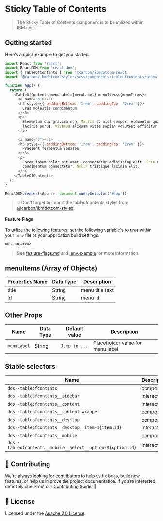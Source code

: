 # Sticky Table of Contents

> The Sticky Table of Contents component is to be utilized within IBM.com.

## Getting started

Here's a quick example to get you started.

```javascript
import React from 'react';
import ReactDOM from 'react-dom';
import { TableOfContents } from '@carbon/ibmdotcom-react';
import '@carbon/ibmdotcom-styles/scss/components/tableofcontents/index.scss';

function App() {
  return (
    <TableOfContents menuLabel={menuLabel} menuItems={menuItems}>
      <a name="8"></a>
      <h3 style={{ paddingBottom: '1rem', paddingTop: '2rem' }}>
        Cras molestie condimentum
      </h3>
      <p>
        Elementum dui gravida non. Mauris et nisl semper, elementum quam non,
        lacinia purus. Vivamus aliquam vitae sapien volutpat efficitur.
      </p>

      <a name="7"></a>
      <h3 style={{ paddingBottom: '1rem', paddingTop: '2rem' }}>
        Praesent fermentum sodales
      </h3>
      <p>
        Lorem ipsum dolor sit amet, consectetur adipiscing elit. Cras molestie
        condimentum consectetur. Nulla tristique lacinia elit.
      </p>
    </TableOfContents>
  );
}

ReactDOM.render(<App />, document.querySelector('#app'));
```

> 💡 Don't forget to import the tableofcontents styles from
> [@carbon/ibmdotcom-styles](https://github.com/carbon-design-system/ibm-dotcom-library/blob/master/packages/styles).

#### Feature Flags

To utilize the following features, set the following variable's to `true` within
your `.env` file or your application build settings.

```
DDS_TOC=true
```

> See
> [feature-flags.md](https://github.com/carbon-design-system/ibm-dotcom-library/blob/master/packages/patterns-react/docs/feature-flags.md)
> and
> [.env.example](https://github.com/carbon-design-system/ibm-dotcom-library/blob/master/packages/patterns-react/.env.example)
> for more information

## menuItems (Array of Objects)

| Properties Name | Data Type | Description     |
| --------------- | --------- | --------------- |
| title           | String    | menu title text |
| id              | String    | menu id         |

## Other Props

| Name        | Data Type | Default value | Description                      |
| ----------- | --------- | ------------- | -------------------------------- |
| `menuLabel` | String    | `Jump to ...` | Placeholder value for menu label |

## Stable selectors

| Name                                                        | Description |
| ----------------------------------------------------------- | ----------- |
| `dds--tableofcontents`                                      | component   |
| `dds--tableofcontents__sidebar`                             | interactive |
| `dds--tableofcontents__content`                             | interactive |
| `dds--tableofcontents__content-wrapper`                     | component   |
| `dds--tableofcontents__desktop`                             | component   |
| `dds--tableofcontents__desktop__item-${item.id}`            | interactive |
| `dds--tableofcontents__mobile`                              | component   |
| `dds--tableofcontents__mobile__select__option-${option.id}` | interactive |

## 🙌 Contributing

We're always looking for contributors to help us fix bugs, build new features,
or help us improve the project documentation. If you're interested, definitely
check out our
[Contributing Guide](https://github.com/carbon-design-system/ibm-dotcom-library/blob/master/.github/CONTRIBUTING.md)!
👀

## 📝 License

Licensed under the
[Apache 2.0 License](https://github.com/carbon-design-system/ibm-dotcom-library/blob/master/LICENSE).

